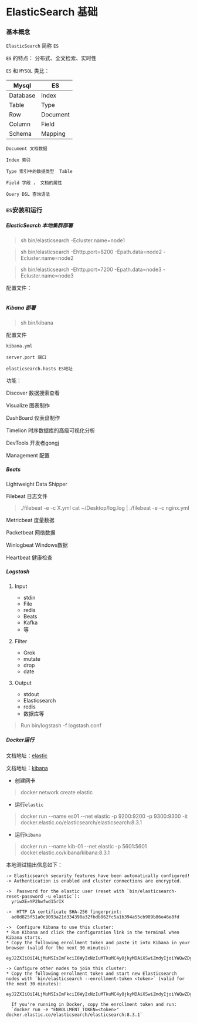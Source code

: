 # ElasticSearch 基础

### 基本概念

`ElasticSearch` 简称 `ES`

`ES` 的特点：
分布式、全文检索、实时性

`ES` 和 `MYSQL` 类比：

| Mysql      | ES |
| ----------- | ----------- |
| Database      | Index       |
| Table   | Type        |
| Row   | Document        |
| Column   | Field        |
| Schema   | Mapping        |


``` 
Document 文档数据

Index 索引 

Type 索引中的数据类型  Table 

Field 字段 ， 文档的属性

Query DSL 查询语法

```

### `ES`安装和运行

##### ElasticSearch 本地集群部署

> sh bin/elasticsearch -Ecluster.name=node1

> sh bin/elasticsearch -Ehttp.port=8200 -Epath.data=node2 -Ecluster.name=node2

> sh bin/elasticsearch -Ehttp.port=7200 -Epath.data=node3 -Ecluster.name=node3

配置文件：
``` 

```

##### Kibana 部署

> sh bin/kibana

配置文件
``` 
kibana.yml

server.port 端口

elasticsearch.hosts ES地址
```

功能：

Discover 数据搜索查看

Visualize 图表制作

DashBoard 仪表盘制作

Timelion 时序数据库的高级可视化分析

DevTools 开发者gongj

Management 配置


##### Beats

Lightweight Data Shipper

Filebeat 日志文件

> ./filebeat -e -c X.yml
> cat ~/Desktop/log.log | ./filebeat -e -c nginx.yml

Metricbeat 度量数据

Packetbeat 网络数据

Winlogbeat Windows数据

Heartbeat 健康检查


##### Logstash

1. Input
    - stdin
    - File
    - redis
    - Beats
    - Kafka
    - 等

2. Filter
    - Grok
    - mutate
    - drop
    - date

3. Output
    - stdout
    - Elasticsearch
    - redis
    - 数据库等

> Run bin/logstash -f logstash.conf

##### Docker运行
文档地址：[elastic](https://www.elastic.co/guide/en/elasticsearch/reference/current/docker.html)

文档地址：[kibana](https://www.elastic.co/guide/en/kibana/8.3/docker.html)

* 创建网卡
>docker network create elastic

* 运行`elastic`
>docker run --name es01 --net elastic -p 9200:9200 -p 9300:9300 -it docker.elastic.co/elasticsearch/elasticsearch:8.3.1

* 运行`kibana`
>docker run --name kib-01 --net elastic -p 5601:5601 docker.elastic.co/kibana/kibana:8.3.1

本地测试输出信息如下：
```
-> Elasticsearch security features have been automatically configured!
-> Authentication is enabled and cluster connections are encrypted.

->  Password for the elastic user (reset with `bin/elasticsearch-reset-password -u elastic`):
  yriwXE=YP2hwfwd15rIX

->  HTTP CA certificate SHA-256 fingerprint:
  ad0d825f51a0c9093a21d334398a32fbdb862fc5a1b394a55cb989b86e46e8fd

->  Configure Kibana to use this cluster:
* Run Kibana and click the configuration link in the terminal when Kibana starts.
* Copy the following enrollment token and paste it into Kibana in your browser (valid for the next 30 minutes):
  eyJ2ZXIiOiI4LjMuMSIsImFkciI6WyIxNzIuMTkuMC4yOjkyMDAiXSwiZmdyIjoiYWQwZDgyNWY1MWEwYzkwOTNhMjFkMzM0Mzk4YTMyZmJkYjg2MmZjNWExYjM5NGE1NWNiOTg5Yjg2ZTQ2ZThmZCIsImtleSI6Il9OTVp6WUVCWm5VNnBaS1hGcFR2OnhxNTRUNmhoU3ZtM1J6SGZMNkNTd0EifQ==

-> Configure other nodes to join this cluster:
* Copy the following enrollment token and start new Elasticsearch nodes with `bin/elasticsearch --enrollment-token <token>` (valid for the next 30 minutes):
  eyJ2ZXIiOiI4LjMuMSIsImFkciI6WyIxNzIuMTkuMC4yOjkyMDAiXSwiZmdyIjoiYWQwZDgyNWY1MWEwYzkwOTNhMjFkMzM0Mzk4YTMyZmJkYjg2MmZjNWExYjM5NGE1NWNiOTg5Yjg2ZTQ2ZThmZCIsImtleSI6Il90TVp6WUVCWm5VNnBaS1hGcFR4OkxtMW8yS3BDU2V1dEJUOU9QNXJmNlEifQ==

  If you're running in Docker, copy the enrollment token and run:
  `docker run -e "ENROLLMENT_TOKEN=<token>" docker.elastic.co/elasticsearch/elasticsearch:8.3.1` 
```
